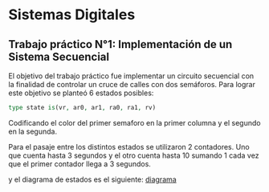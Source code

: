# Sistemas Digitales
Trabajo práctico N°1: Implementación de un Sistema Secuencial
----
El objetivo del trabajo práctico fue implementar un circuito secuencial con la finalidad de controlar un cruce de calles con dos semáforos. Para lograr este objetivo se planteó 6 estados posibles:

```vhdl
type state is(vr, ar0, ar1, ra0, ra1, rv)
```
Codificando el color del primer semaforo en la primer columna y el segundo en la segunda.

Para el pasaje entre los distintos estados se utilizaron 2 contadores. Uno que cuenta hasta 3 segundos y el otro cuenta hasta 10 sumando 1 cada vez que el primer contador llega a 3 segundos. 

y el diagrama de estados es el siguiente: [diagrama](https://www.canva.com/design/DAGS_wTfiOU/q404G--gAez69Ve8bOcunA/edit?utm_content=DAGS_wTfiOU&utm_campaign=designshare&utm_medium=link2&utm_source=sharebutton)



